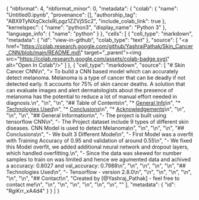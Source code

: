 {
  "nbformat": 4,
  "nbformat_minor": 0,
  "metadata": {
    "colab": {
      "name": "Untitled0.ipynb",
      "provenance": [],
      "authorship_tag": "ABX9TyNXqCkclxRLpgz1ZZVj5Sc2",
      "include_colab_link": true
    },
    "kernelspec": {
      "name": "python3",
      "display_name": "Python 3"
    },
    "language_info": {
      "name": "python"
    }
  },
  "cells": [
    {
      "cell_type": "markdown",
      "metadata": {
        "id": "view-in-github",
        "colab_type": "text"
      },
      "source": [
        "<a href=\"https://colab.research.google.com/github/YashrajPathak/Skin_Cancer_CNN/blob/main/README.md\" target=\"_parent\"><img src=\"https://colab.research.google.com/assets/colab-badge.svg\" alt=\"Open In Colab\"/></a>"
      ]
    },
    {
      "cell_type": "markdown",
      "source": [
        "# Skin Cancer CNN\n",
        "> To build a CNN based model which can accurately detect melanoma. Melanoma is a type of cancer that can be deadly if not detected early. It accounts for 75% of skin cancer deaths. A solution that can evaluate images and alert dermatologists about the presence of melanoma has the potential to reduce a lot of manual effort needed in diagnosis.\n",
        "\n",
        "\n",
        "## Table of Contents\n",
        "* [General Info](#general-information)\n",
        "* [Technologies Used](#technologies-used)\n",
        "* [Conclusions](#conclusions)\n",
        "* [Acknowledgements](#acknowledgements)\n",
        "\n",
        "<!-- You can include any other section that is pertinent to your problem -->\n",
        "\n",
        "## General Information\n",
        "- The project is built using tensorflow CNN\n",
        "- The Project dataset include 9 types of different skin diseases. CNN Model is used to detect Melanoma\n",
        "\n",
        "<!-- You don't have to answer all the questions - just the ones relevant to your project. -->\n",
        "\n",
        "## Conclusions\n",
        "- We built 3 Different Model\n",
        "- First Model was a overfit with Training Accuracy of 0.95 and validation of around 0.55\n",
        "- We fixed this Model overfit, we added additional neural network and dropout layers, which handled overfitting.\n",
        "- Since the data was skewed for number samples to train on was limited and hence we agumented data and achived a accuracy: 0.8027 and val_accuracy: 0.7988\n",
        "\n",
        "<!-- You don't have to answer all the questions - just the ones relevant to your project. -->\n",
        "\n",
        "\n",
        "## Technologies Used\n",
        "- Tensorflow - version 2.8.0\n",
        "\n",
        "<!-- As the libraries versions keep on changing, it is recommended to mention the version of library used in this project -->\n",
        "\n",
        "<!-- ## Acknowledgements\n",
        "Give credit here.\n",
        "\n",
        "\n",
        "- This project was based on [this tutorial](https://www.example.com). -->\n",
        "\n",
        "\n",
        "## Contact\n",
        "Created by [@Yashraj_Pathak] - feel free to contact me!\n",
        "\n",
        "\n",
        "<!-- Optional -->\n",
        "<!-- ## License -->\n",
        "<!-- This project is open source and available under the [... License](). -->\n",
        "\n",
        "<!-- You don't have to include all sections - just the one's relevant to your project -->"
      ],
      "metadata": {
        "id": "RgiKrr_xA4d4"
      }
    }
  ]
}